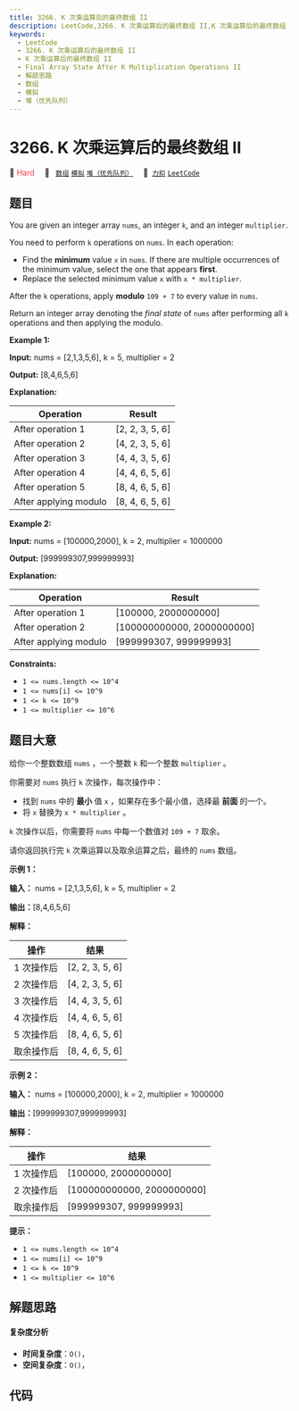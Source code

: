 ```yaml
---
title: 3266. K 次乘运算后的最终数组 II
description: LeetCode,3266. K 次乘运算后的最终数组 II,K 次乘运算后的最终数组 II,Final Array State After K Multiplication Operations II,解题思路,数组,模拟,堆（优先队列）
keywords:
  - LeetCode
  - 3266. K 次乘运算后的最终数组 II
  - K 次乘运算后的最终数组 II
  - Final Array State After K Multiplication Operations II
  - 解题思路
  - 数组
  - 模拟
  - 堆（优先队列）
---
```


# 3266. K 次乘运算后的最终数组 II

🔴 <font color=#ff334b>Hard</font>&emsp; 🔖&ensp; [`数组`](/tag/array.md) [`模拟`](/tag/simulation.md) [`堆（优先队列）`](/tag/heap-priority-queue.md)&emsp; 🔗&ensp;[`力扣`](https://leetcode.cn/problems/final-array-state-after-k-multiplication-operations-ii) [`LeetCode`](https://leetcode.com/problems/final-array-state-after-k-multiplication-operations-ii)

## 题目

You are given an integer array `nums`, an integer `k`, and an integer
`multiplier`.

You need to perform `k` operations on `nums`. In each operation:

  * Find the **minimum** value `x` in `nums`. If there are multiple occurrences of the minimum value, select the one that appears **first**.
  * Replace the selected minimum value `x` with `x * multiplier`.

After the `k` operations, apply **modulo** `109 + 7` to every value in `nums`.

Return an integer array denoting the _final state_ of `nums` after performing
all `k` operations and then applying the modulo.



**Example 1:**

**Input:** nums = [2,1,3,5,6], k = 5, multiplier = 2

**Output:** [8,4,6,5,6]

**Explanation:**

Operation | Result  
---|---  
After operation 1 | [2, 2, 3, 5, 6]  
After operation 2 | [4, 2, 3, 5, 6]  
After operation 3 | [4, 4, 3, 5, 6]  
After operation 4 | [4, 4, 6, 5, 6]  
After operation 5 | [8, 4, 6, 5, 6]  
After applying modulo | [8, 4, 6, 5, 6]  
  
**Example 2:**

**Input:** nums = [100000,2000], k = 2, multiplier = 1000000

**Output:** [999999307,999999993]

**Explanation:**

Operation | Result  
---|---  
After operation 1 | [100000, 2000000000]  
After operation 2 | [100000000000, 2000000000]  
After applying modulo | [999999307, 999999993]  
  


**Constraints:**

  * `1 <= nums.length <= 10^4`
  * `1 <= nums[i] <= 10^9`
  * `1 <= k <= 10^9`
  * `1 <= multiplier <= 10^6`


## 题目大意

给你一个整数数组 `nums` ，一个整数 `k`  和一个整数 `multiplier` 。

你需要对 `nums` 执行 `k` 次操作，每次操作中：

  * 找到 `nums` 中的 **最小**  值 `x` ，如果存在多个最小值，选择最 **前面**  的一个。
  * 将 `x` 替换为 `x * multiplier` 。

`k` 次操作以后，你需要将 `nums` 中每一个数值对 `109 + 7` 取余。

请你返回执行完 `k` 次乘运算以及取余运算之后，最终的 `nums` 数组。



**示例 1：**

**输入：** nums = [2,1,3,5,6], k = 5, multiplier = 2

**输出：**[8,4,6,5,6]

**解释：**

操作 | 结果  
---|---  
1 次操作后 | [2, 2, 3, 5, 6]  
2 次操作后 | [4, 2, 3, 5, 6]  
3 次操作后 | [4, 4, 3, 5, 6]  
4 次操作后 | [4, 4, 6, 5, 6]  
5 次操作后 | [8, 4, 6, 5, 6]  
取余操作后 | [8, 4, 6, 5, 6]  
  
**示例 2：**

**输入：** nums = [100000,2000], k = 2, multiplier = 1000000

**输出：**[999999307,999999993]

**解释：**

操作 | 结果  
---|---  
1 次操作后 | [100000, 2000000000]  
2 次操作后 | [100000000000, 2000000000]  
取余操作后 | [999999307, 999999993]  
  


**提示：**

  * `1 <= nums.length <= 10^4`
  * `1 <= nums[i] <= 10^9`
  * `1 <= k <= 10^9`
  * `1 <= multiplier <= 10^6`


## 解题思路

#### 复杂度分析

- **时间复杂度**：`O()`，
- **空间复杂度**：`O()`，

## 代码

```javascript

```